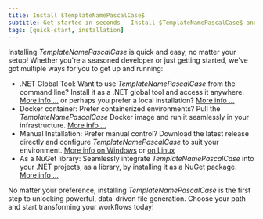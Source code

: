 ```yaml
---
title: Install $TemplateNamePascalCase$
subtitle: Get started in seconds - Install $TemplateNamePascalCase$ and unlock the power of dynamic file generation!
tags: [quick-start, installation]
---
```

Installing $TemplateNamePascalCase$ is quick and easy, no matter your setup! Whether you're a seasoned developer or just getting started, we've got multiple ways for you to get up and running:


- .NET Global Tool: Want to use $TemplateNamePascalCase$ from the command line? Install it as a .NET global tool and access it anywhere. [More info ...](../installation-net-global-tool/) or perhaps you prefer a local installation? [More info ...](../installation-net-local-tool/)
- Docker container: Prefer containerized environments? Pull the $TemplateNamePascalCase$ Docker image and run it seamlessly in your infrastructure. [More info ...](../deployment-docker/)
- Manual Installation: Prefer manual control? Download the latest release directly and configure $TemplateNamePascalCase$ to suit your environment. [More info on Windows](../installation-windows/) or [on Linux](../installation-linux/)
- As a NuGet library: Seamlessly integrate $TemplateNamePascalCase$ into your .NET projects, as a library, by installing it as a NuGet package. [More info ...](../installation-library-nuget/)

No matter your preference, installing $TemplateNamePascalCase$ is the first step to unlocking powerful, data-driven file generation. Choose your path and start transforming your workflows today!
